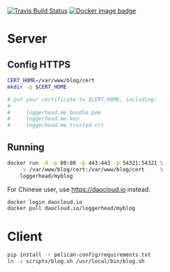 [![Travis Build Status](https://travis-ci.org/loggerhead/myblog.svg?branch=master)](https://travis-ci.org/loggerhead/myblog)
[![Docker image badge](https://images.microbadger.com/badges/image/loggerhead/myblog.svg)](https://microbadger.com/images/loggerhead/myblog)

# Server
## Config HTTPS

```bash
CERT_HOME=/var/www/blog/cert
mkdir -p $CERT_HOME

# put your certificate to $CERT_HOME, including:
#
#     loggerhead.me.bundle.pem
#     loggerhead.me.key
#     loggerhead.me.trusted.crt
```

## Running
```bash
docker run -d -p 80:80 -p 443:443 -p 54321:54321 \
    -v /var/www/blog/cert:/var/www/blog/cert     \
    loggerhead/myblog
```

For Chinese user, use https://daocloud.io instead.

```bash
docker login daocloud.io
docker pull daocloud.io/loggerhead/myblog
```

# Client

```bash
pip install -r pelican-config/requirements.txt
ln -s scripts/blog.sh /usr/local/bin/blog.sh
```
